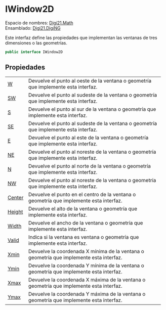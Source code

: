 # IWindow2D

Espacio de nombres: [Digi21.Math](../)  
Ensamblado: [Digi21.DigiNG](../../)

Este interfaz define las propiedades que implementan las ventanas de tres dimensiones o las geometrías.

```csharp
public interface IWindow2D
```

## Propiedades

|  |  |
| :--- | :--- |
| [W](propiedades/w.md) | Devuelve el punto al oeste de la ventana o geometría que implemente esta interfaz. |
| [SW](propiedades/sw.md) | Devuelve el punto al sudeste de la ventana o geometría que implemente esta interfaz. |
| [S](propiedades/s.md) | Devuelve el punto al sur de la ventana o geometría que implemente esta interfaz. |
| [SE](propiedades/se.md) | Devuelve el punto al sudeste de la ventana o geometría que implemente esta interfaz. |
| [E](propiedades/e.md) | Devuelve el punto al este de la ventana o geometría que implemente esta interfaz. |
| [NE](propiedades/ne.md) | Devuelve el punto al noreste de la ventana o geometría que implemente esta interfaz. |
| [N](propiedades/n.md) | Devuelve el punto al norte de la ventana o geometría que implemente esta interfaz. |
| [NW](propiedades/nw.md) | Devuelve el punto al noreste de la ventana o geometría que implemente esta interfaz. |
| [Center](propiedades/center.md) | Devuelve el punto en el centro de la ventana o geometría que implemente esta interfaz. |
| [Height](propiedades/height.md) | Devuelve el alto de la ventana o geometría que implemente esta interfaz. |
| [Width](propiedades/width.md) | Devuelve el ancho de la ventana o geometría que implemente esta interfaz. |
| [Valid](propiedades/valid.md) | Indica si la ventana es ventana o geometría que implemente esta interfaz. |
| [Xmin](propiedades/xmin.md) | Devuelve la coordenada X mínima de la ventana o geometría que implemente esta interfaz. |
| [Ymin](propiedades/ymin.md) | Devuelve la coordenada Y mínima de la ventana o geometría que implemente esta interfaz. |
| [Xmax](propiedades/xmax.md) | Devuelve la coordenada X máxima de la ventana o geometría que implemente esta interfaz. |
| [Ymax](propiedades/ymax.md) | Devuelve la coordenada Y máxima de la ventana o geometría que implemente esta interfaz. |



